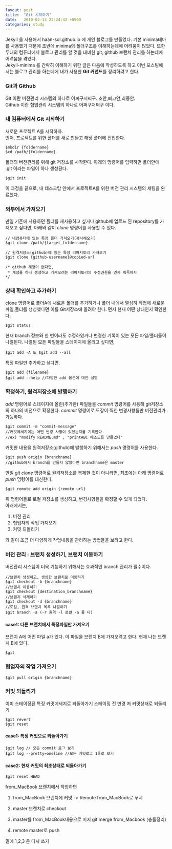 ```yaml
---
layout: post
title:  "Git 시작하기"
date:   2019-02-13 22:24:42 +0900
categories: study
---
```


Jekyll 을 사용해서 haan-sol.github.io 에 개인 블로그를 만들었다. 기본 minima테마를 사용했기 때문에 초반에 minima의 폴더구조를 이해하는데에 어려움이 많았다. 또한 두대의 컴퓨터에서 블로그 관리를 할 것을 대비한 git, github 브랜치 관리를 하는데에 어려움을 겪었다.  
Jekyll-minima 를 간략히 이해하기 위한 글은 다음에 작성하도록 하고 이번 포스팅에서는 블로그 관리를 하는데에 내가 사용한 **Git 커맨드**를 정리하려고 한다.

### Git과 Github

Git 이란 버전관리 시스템의 하나로 어쩌구저쩌구.   초안,퇴고안,최종안.  
Github 이란 협엽관리 시스템의 하나로 어쩌구저쩌구 이다.

### 내 컴퓨터에서 Git 시작하기

새로운 프로젝트 A를 시작하자.  
먼저, 프로젝트를 위한 폴더를 새로 만들고 해당 폴더에 진입한다.

    $mkdir {foldername}  
    $cd /path/{foldername}  

폴더의 버전관리를 위해 git 저장소를 시작한다. 아래의 명령어를 입력하면 폴더안에 .git 이라는 파일이 하나 생성된다.

    $git init  

이 과정을 끝으로, 내 데스크탑 안에서 프로젝트A를 위한 버전 관리 시스템의 세팅을 완료했다.  

### 외부에서 가져오기

만일 기존에 사용하던 폴더를 재사용하고 싶거나 github에 업로드 된 repository를 가져오고 싶다면, 아래와 같이 *clone* 명령어를 사용할 수 있다.

    // 내컴퓨터에 있는 특정 폴더 가져오기(복사해오기)
    $git clone /path/{target_foldername}

    // 원격저장소(github)에 있는 특정 리파지토리 가져오기
    $git clone {github-username}@copied-url  
    
    /* github 계정이 없다면,
     * 계정을 하나 생성하고 가져오려는 리파지토리의 수정권한을 먼저 획득하자
    */

### 상태 확인하고 추가하기

clone 명령어로 폴더A에 새로운 폴더를 추가하거나 폴더 내에서 열심히 작업해 새로운 파일,폴더를 생성했다면 이를 Git저장소에 올려야 한다. 먼저 현재 어떤 상태인지 확인한다.

    $git status  

현재 branch 정보와 한 번이라도 수정하였거나 변경한 기록이 있는 모든 파일/폴더들이 나열된다. 나열된 모든 파일들을 스테이지에 올리고 싶다면,  

    $git add -A 또 $git add --all

특정 파일만 추가하고 싶다면,

    $git add {filename}
    $git add --help //다양한 add 옵션에 대한 설명

### 확정하기, 원격저장소에 발행하기

*add* 명령어로 스테이지에 올린(추가한) 파일들을 *commit* 명령어를 사용해 git저장소의 하나의 버전으로 확정한다. *commit* 명령어로 도장이 찍힌 변경사항들만 버전관리가 가능하다.

    $git commit -m "commit-message"
    //커밋메세지에는 어떤 변경 사항이 있었는지를 기록한다. 
    //ex) "modify README.md" , "printABC 메소드를 만들었다"

커밋한 내용을 원격저장소(github)에 발행하기 위해서는 *push* 명령어를 사용한다.  

    $git push origin {branchname}
    //github에서 branch를 만들지 않았다면 branchname은 master

만일 *git clone* 명령어로 원격저장소를 복제한 것이 아니라면, 최초에는 아래 명령어로 *push* 명령어를 대신한다.

    $git remote add origin {remote url}

위 명령어들로 로컬 저장소를 생성하고, 변경사항들을 확정할 수 있게 되었다.  
아래에서는,  
  
  1. 버전 관리  
  2. 협업자의 작업 가져오기  
  3. 커밋 되돌리기  
  
와 같이 조금 더 다양하게 작업내용을 관리하는 방법들을 보려고 한다.
  
### 버전 관리 : 브랜치 생성하기, 브랜치 이동하기

버전관리 시스템이 더욱 기능하기 위해서는 효과적인 branch 관리가 필수이다. 

    //브랜치 생성하고, 생성한 브랜치로 이동하기
    $git checkout -b {branchname}
    //브랜치 이동하기
    $git checkout {destination_branchname}
    //브랜치 삭제하기
    $git checkout -d {branchname}
    //로컬, 원격 브랜치 목록 나열하기
    $git branch -a (-r 원격 -l 로컬 -a 둘 다)

#### case1: 다른 브랜치에서 특정파일만 가져오기

브랜치 A에 어떤 파일 a가 있다. 이 파일을 브랜치 B에 가져오려고 한다. 현재 나는 브랜치 B에 있다.

    $git  

### 협업자의 작업 가져오기  

    $git pull origin {branchname}

### 커밋 되돌리기

이미 스테이징된 특정 커밋메세지로 되돌아가기
스테이징 전 변경 저 커밋상태로 되돌리기

    $git revert
    $git reset

#### case1: 특정 커밋으로 되돌아가기

    $git log // 모든 commit 로그 보기
    $git log --pretty=oneline //모든 커밋로그 1줄로 보기

#### case2: 현재 커밋의 최초상태로 되돌아가기

    $git reset HEAD


from_MacBook 브랜치에서 작업하면
1. from_MacBook 브랜치에 커밋 -> Remote from_MacBook로 푸시

2. master 브랜치로 checkout
3. master를 from_MacBook내용으로 머지 git merge from_Macbook (충돌정리)
4. remote master로 push

밑에 1,2,3 은 다시 쓰기